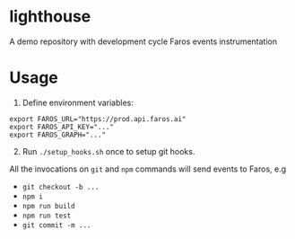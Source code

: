 # lighthouse

A demo repository with development cycle Faros events instrumentation 

# Usage

1. Define environment variables:
```
export FAROS_URL="https://prod.api.faros.ai"
export FAROS_API_KEY="..."
export FAROS_GRAPH="..."
```

2. Run `./setup_hooks.sh` once to setup git hooks.

All the invocations on `git` and `npm` commands will send events to Faros, e.g
 - `git checkout -b ...`
 - `npm i`
 - `npm run build`
 - `npm run test`
 - `git commit -m ...`
